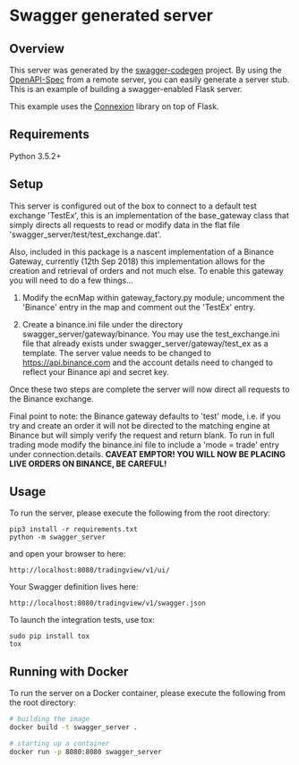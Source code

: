 # Swagger generated server

## Overview
This server was generated by the [swagger-codegen](https://github.com/swagger-api/swagger-codegen) project. By using the
[OpenAPI-Spec](https://github.com/swagger-api/swagger-core/wiki) from a remote server, you can easily generate a server stub.  This
is an example of building a swagger-enabled Flask server.

This example uses the [Connexion](https://github.com/zalando/connexion) library on top of Flask.

## Requirements
Python 3.5.2+

## Setup
This server is configured out of the box to connect to a default test exchange 'TestEx', this is an implementation of the base_gateway class that simply directs all requests to read or modify data in the flat file 'swagger_server/test/test_exchange.dat'.

Also, included in this package is a nascent implementation of a Binance Gateway, currently (12th Sep 2018) this implementation allows for the creation and retrieval of orders and not much else. To enable this gateway you will need to do a few things...

1. Modify the ecnMap within gateway_factory.py module; uncomment the 'Binance' entry in the map and comment out the 'TestEx' entry. 

2. Create a binance.ini file under the directory swagger_server/gateway/binance. You may use the test_exchange.ini file that already exists under swagger_server/gateway/test_ex as a template. The server value needs to be changed to https://api.binance.com and the account details need to changed to reflect your Binance api and secret key.

Once these two steps are complete the server will now direct all requests to the Binance exchange.

Final point to note: the Binance gateway defaults to 'test' mode, i.e. if you try and create an order it will not be directed to the matching engine at Binance but will simply verify the request and return blank. To run in full trading mode modify the binance.ini file to include a 'mode = trade' entry under connection.details. **CAVEAT EMPTOR! YOU WILL NOW BE PLACING LIVE ORDERS ON BINANCE, BE CAREFUL!**

## Usage
To run the server, please execute the following from the root directory:

```
pip3 install -r requirements.txt
python -m swagger_server
```

and open your browser to here:

```
http://localhost:8080/tradingview/v1/ui/
```

Your Swagger definition lives here:

```
http://localhost:8080/tradingview/v1/swagger.json
```

To launch the integration tests, use tox:
```
sudo pip install tox
tox
```

## Running with Docker

To run the server on a Docker container, please execute the following from the root directory:

```bash
# building the image
docker build -t swagger_server .

# starting up a container
docker run -p 8080:8080 swagger_server
```
